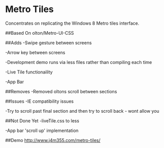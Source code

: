 Metro Tiles
============

Concentrates on replicating the Windows 8 Metro tiles interface.

##Based On
	olton/Metro-UI-CSS

##Adds
-Swipe gesture between screens 

-Arrow key between screens

-Development demo runs via less files rather than compiling each time

-Live Tile functionaility

-App Bar

##Removes
-Removed oltons scroll between sections 

##Issues
-IE compatibility issues

-Try to scroll past final section and then try to scroll back - wont allow you

##Not Done Yet
-liveTile.css to less

-App bar 'scroll up' implementation

##Demo
	http://www.j4m355.com/metro-tiles/

